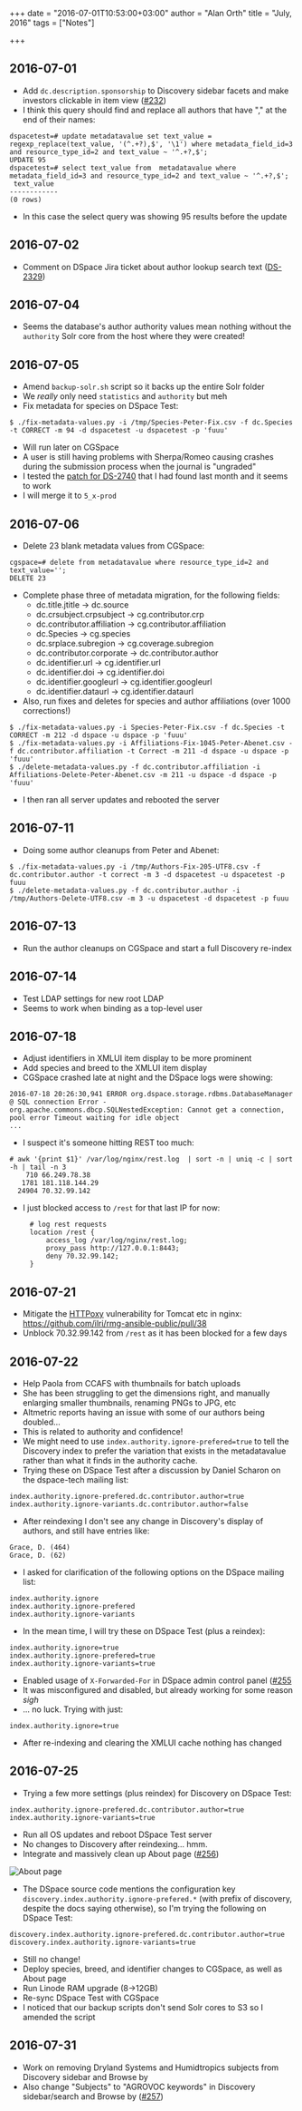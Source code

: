 +++
date = "2016-07-01T10:53:00+03:00"
author = "Alan Orth"
title = "July, 2016"
tags = ["Notes"]

+++
## 2016-07-01

- Add `dc.description.sponsorship` to Discovery sidebar facets and make investors clickable in item view ([#232](https://github.com/ilri/DSpace/issues/232))
- I think this query should find and replace all authors that have "," at the end of their names:

```
dspacetest=# update metadatavalue set text_value = regexp_replace(text_value, '(^.+?),$', '\1') where metadata_field_id=3 and resource_type_id=2 and text_value ~ '^.+?,$';
UPDATE 95
dspacetest=# select text_value from  metadatavalue where metadata_field_id=3 and resource_type_id=2 and text_value ~ '^.+?,$';
 text_value
------------
(0 rows)
```

- In this case the select query was showing 95 results before the update

<!--more-->

## 2016-07-02

- Comment on DSpace Jira ticket about author lookup search text ([DS-2329](https://jira.duraspace.org/browse/DS-2329))

## 2016-07-04

- Seems the database's author authority values mean nothing without the `authority` Solr core from the host where they were created!

## 2016-07-05

- Amend `backup-solr.sh` script so it backs up the entire Solr folder
- We *really* only need `statistics` and `authority` but meh
- Fix metadata for species on DSpace Test:

```
$ ./fix-metadata-values.py -i /tmp/Species-Peter-Fix.csv -f dc.Species -t CORRECT -m 94 -d dspacetest -u dspacetest -p 'fuuu'
```

- Will run later on CGSpace
- A user is still having problems with Sherpa/Romeo causing crashes during the submission process when the journal is "ungraded"
- I tested the [patch for DS-2740](https://jira.duraspace.org/browse/DS-2740) that I had found last month and it seems to work
- I will merge it to `5_x-prod`

## 2016-07-06

- Delete 23 blank metadata values from CGSpace:

```
cgspace=# delete from metadatavalue where resource_type_id=2 and text_value='';
DELETE 23
```

- Complete phase three of metadata migration, for the following fields:
  - dc.title.jtitle → dc.source
  - dc.crsubject.crpsubject → cg.contributor.crp
  - dc.contributor.affiliation → cg.contributor.affiliation
  - dc.Species → cg.species
  - dc.srplace.subregion → cg.coverage.subregion
  - dc.contributor.corporate → dc.contributor.author
  - dc.identifier.url → cg.identifier.url
  - dc.identifier.doi → cg.identifier.doi
  - dc.identifier.googleurl → cg.identifier.googleurl
  - dc.identifier.dataurl → cg.identifier.dataurl
- Also, run fixes and deletes for species and author affiliations (over 1000 corrections!)

```
$ ./fix-metadata-values.py -i Species-Peter-Fix.csv -f dc.Species -t CORRECT -m 212 -d dspace -u dspace -p 'fuuu'
$ ./fix-metadata-values.py -i Affiliations-Fix-1045-Peter-Abenet.csv -f dc.contributor.affiliation -t Correct -m 211 -d dspace -u dspace -p 'fuuu'
$ ./delete-metadata-values.py -f dc.contributor.affiliation -i Affiliations-Delete-Peter-Abenet.csv -m 211 -u dspace -d dspace -p 'fuuu'
```

- I then ran all server updates and rebooted the server

## 2016-07-11

- Doing some author cleanups from Peter and Abenet:

```
$ ./fix-metadata-values.py -i /tmp/Authors-Fix-205-UTF8.csv -f dc.contributor.author -t correct -m 3 -d dspacetest -u dspacetest -p fuuu
$ ./delete-metadata-values.py -f dc.contributor.author -i /tmp/Authors-Delete-UTF8.csv -m 3 -u dspacetest -d dspacetest -p fuuu
```

## 2016-07-13

- Run the author cleanups on CGSpace and start a full Discovery re-index

## 2016-07-14

- Test LDAP settings for new root LDAP
- Seems to work when binding as a top-level user

## 2016-07-18

- Adjust identifiers in XMLUI item display to be more prominent
- Add species and breed to the XMLUI item display
- CGSpace crashed late at night and the DSpace logs were showing:

```
2016-07-18 20:26:30,941 ERROR org.dspace.storage.rdbms.DatabaseManager @ SQL connection Error - 
org.apache.commons.dbcp.SQLNestedException: Cannot get a connection, pool error Timeout waiting for idle object
...
```

- I suspect it's someone hitting REST too much:

```
# awk '{print $1}' /var/log/nginx/rest.log  | sort -n | uniq -c | sort -h | tail -n 3
    710 66.249.78.38
   1781 181.118.144.29
  24904 70.32.99.142
```

- I just blocked access to `/rest` for that last IP for now:

```
     # log rest requests
     location /rest {
         access_log /var/log/nginx/rest.log;
         proxy_pass http://127.0.0.1:8443;
         deny 70.32.99.142;
     }
```

## 2016-07-21

- Mitigate the [HTTPoxy](https://httpoxy.org) vulnerability for Tomcat etc in nginx: https://github.com/ilri/rmg-ansible-public/pull/38
- Unblock 70.32.99.142 from `/rest` as it has been blocked for a few days

## 2016-07-22

- Help Paola from CCAFS with thumbnails for batch uploads
- She has been struggling to get the dimensions right, and manually enlarging smaller thumbnails, renaming PNGs to JPG, etc
- Altmetric reports having an issue with some of our authors being doubled...
- This is related to authority and confidence!
- We might need to use `index.authority.ignore-prefered=true` to tell the Discovery index to prefer the variation that exists in the metadatavalue rather than what it finds in the authority cache.
- Trying these on DSpace Test after a discussion by Daniel Scharon on the dspace-tech mailing list:

```
index.authority.ignore-prefered.dc.contributor.author=true
index.authority.ignore-variants.dc.contributor.author=false
```

- After reindexing I don't see any change in Discovery's display of authors, and still have entries like:

```
Grace, D. (464)
Grace, D. (62)
```

- I asked for clarification of the following options on the DSpace mailing list:

```
index.authority.ignore
index.authority.ignore-prefered
index.authority.ignore-variants
```

- In the mean time, I will try these on DSpace Test (plus a reindex):

```
index.authority.ignore=true
index.authority.ignore-prefered=true
index.authority.ignore-variants=true
```

- Enabled usage of `X-Forwarded-For` in DSpace admin control panel ([#255](https://github.com/ilri/DSpace/pull/255)
- It was misconfigured and disabled, but already working for some reason *sigh*
- ... no luck. Trying with just:

```
index.authority.ignore=true
```

- After re-indexing and clearing the XMLUI cache nothing has changed

## 2016-07-25

- Trying a few more settings (plus reindex) for Discovery on DSpace Test:

```
index.authority.ignore-prefered.dc.contributor.author=true
index.authority.ignore-variants=true
```

- Run all OS updates and reboot DSpace Test server
- No changes to Discovery after reindexing... hmm.
- Integrate and massively clean up About page ([#256](https://github.com/ilri/DSpace/pull/256))

![About page](/cgspace-notes/2016/07/cgspace-about-page.png)

- The DSpace source code mentions the configuration key `discovery.index.authority.ignore-prefered.*` (with prefix of discovery, despite the docs saying otherwise), so I'm trying the following on DSpace Test:

```
discovery.index.authority.ignore-prefered.dc.contributor.author=true
discovery.index.authority.ignore-variants=true
```

- Still no change!
- Deploy species, breed, and identifier changes to CGSpace, as well as About page
- Run Linode RAM upgrade (8→12GB)
- Re-sync DSpace Test with CGSpace
- I noticed that our backup scripts don't send Solr cores to S3 so I amended the script

## 2016-07-31

- Work on removing Dryland Systems and Humidtropics subjects from Discovery sidebar and Browse by
- Also change "Subjects" to "AGROVOC keywords" in Discovery sidebar/search and Browse by ([#257](https://github.com/ilri/DSpace/issues/257))
